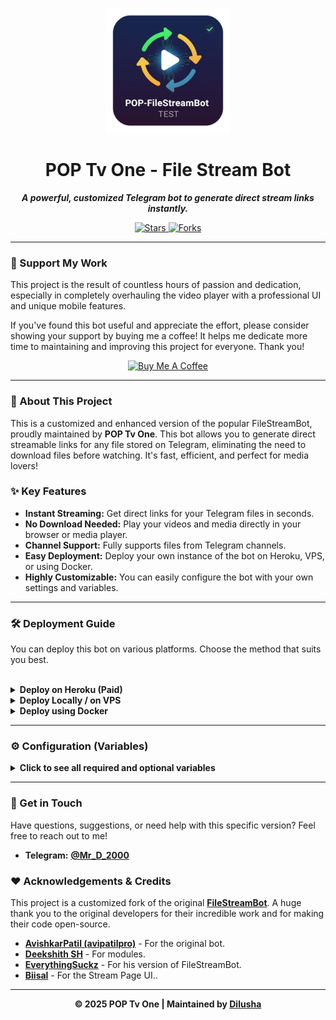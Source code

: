<p align="center">
  <img src="https://github.com/dilusha034/POP-FileStreamBot/blob/be413ca2f6e89ea066d3939b4a432e834ccfcb9e/FileStream/POP-FileStreamBot-Logo.jpg?raw=true" alt="POP Tv Logo" width="200">
</p>

<h1 align="center">POP Tv One - File Stream Bot</h1>

<p align="center">
  <b><i>A powerful, customized Telegram bot to generate direct stream links instantly.</i></b>
</p>

<p align="center">
    <a href="https://github.com/dilusha034/FileStreamBot/stargazers">
        <img src="https://img.shields.io/github/stars/dilusha034/FileStreamBot?style=social" alt="Stars">
    </a>
    <a href="https://github.com/dilusha034/FileStreamBot/network/members">
        <img src="https://img.shields.io/github/forks/dilusha034/FileStreamBot?style=social" alt="Forks">
    </a>
</p>

---

### 💖 Support My Work

This project is the result of countless hours of passion and dedication, especially in completely overhauling the video player with a professional UI and unique mobile features.

If you've found this bot useful and appreciate the effort, please consider showing your support by buying me a coffee! It helps me dedicate more time to maintaining and improving this project for everyone. Thank you!

<p align="center">
  <a href="https://buymeacoffee.com/dilusha_disanayaka" target="_blank">
    <img src="https://cdn.buymeacoffee.com/buttons/v2/default-yellow.png" alt="Buy Me A Coffee" height="50">
  </a>
</p>

---

### 🚀 About This Project

This is a customized and enhanced version of the popular FileStreamBot, proudly maintained by **POP Tv One**. This bot allows you to generate direct streamable links for any file stored on Telegram, eliminating the need to download files before watching. It's fast, efficient, and perfect for media lovers!

### ✨ Key Features

-   **Instant Streaming:** Get direct links for your Telegram files in seconds.
-   **No Download Needed:** Play your videos and media directly in your browser or media player.
-   **Channel Support:** Fully supports files from Telegram channels.
-   **Easy Deployment:** Deploy your own instance of the bot on Heroku, VPS, or using Docker.
-   **Highly Customizable:** You can easily configure the bot with your own settings and variables.

---

### 🛠️ Deployment Guide

You can deploy this bot on various platforms. Choose the method that suits you best.

<br>
<details>
  <summary><b>Deploy on Heroku (Paid)</b></summary>
  <br>
  <ul>
    <li>Fork This Repository: <a href="https://github.com/dilusha034/FileStreamBot/fork">Click Here</a></li>
    <li>Click on the Deploy button below to get started on Heroku.</li>
  </ul>
  <a href="https://heroku.com/deploy?template=https://github.com/dilusha034/FileStreamBot">
    <img src="https://www.herokucdn.com/deploy/button.svg" alt="Deploy">
  </a>
  <br>
  <em>Go to the <a href="#-configuration-variables">Configuration section</a> for more info on setting up environmental variables.</em>
</details>

<details>
  <summary><b>Deploy Locally / on VPS</b></summary>
  <br>
  <p>Follow these commands to run the bot on your local machine or a Virtual Private Server (VPS).</p>
  <pre><code># Clone your repository (NOT the original one)
git clone https://github.com/dilusha034/FileStreamBot
cd FileStreamBot

# Create a virtual environment and activate it
python3 -m venv ./venv
. ./venv/bin/activate

# Install dependencies
pip install -r requirements.txt

# Run the bot
python3 -m FileStream</code></pre>
  <p>To stop the bot, press <kbd>CTRL</kbd> + <kbd>C</kbd>.</p>
  <p>To run the bot 24/7 on a VPS, use <code>tmux</code>:</p>
  <pre><code>sudo apt install tmux -y
tmux
python3 -m FileStream</code></pre>
  <p>Now you can safely close the VPS terminal, and the bot will continue to run.</p>
</details>

<details>
  <summary><b>Deploy using Docker</b></summary>
  <br>
  <p>Clone the repository:</p>
  <pre><code>git clone https://github.com/dilusha034/FileStreamBot
cd FileStreamBot</code></pre>
  <p>Build your Docker image:</p>
  <pre><code>docker build -t pop-tv-filestream .</code></pre>
  <p>Create an <code>.env</code> file with your variables, then start the container:</p>
  <pre><code>docker run -d --restart unless-stopped --name pop-tv-bot \
-v /path/to/your/.env:/app/.env \
-p 8080:8080 \
pop-tv-filestream</code></pre>
  <p>To restart the container after changing variables, use:</p>
  <pre><code>docker restart pop-tv-bot</code></pre>
</details>

---

### ⚙️ Configuration (Variables)

<details>
  <summary><b>Click to see all required and optional variables</b></summary>
  <br>
  <p>If you're on Heroku, add these in the 'Config Vars' section. If you're hosting locally, create a file named <code>.env</code> and add them there.</p>

  <h4>📝 Mandatory Vars:</h4>
  <ul>
    <li><code>API_ID</code>: Get from my.telegram.org.</li>
    <li><code>API_HASH</code>: Get from my.telegram.org.</li>
    <li><code>OWNER_ID</code>: Your Telegram User ID.</li>
    <li><code>BOT_TOKEN</code>: Your bot's token from @BotFather.</li>
    <li><code>DATABASE_URL</code>: Your MongoDB connection URI.</li>
    <li>And other required variables as listed in the original documentation...</li>
  </ul>
  
  <h4>🪐 Optional Vars:</h4>
  <ul>
    <li><code>UPDATES_CHANNEL</code>, <code>FORCE_SUB_ID</code>, <code>START_PIC</code>, etc., can be configured for a better user experience.</li>
  </ul>
</details>

---

### 💬 Get in Touch

Have questions, suggestions, or need help with this specific version? Feel free to reach out to me!

-   **Telegram:** **[@Mr_D_2000](https://t.me/Mr_D_2000)**

### ❤️ Acknowledgements & Credits

This project is a customized fork of the original **[FileStreamBot](https://github.com/avipatilpro/FileStreamBot)**. A huge thank you to the original developers for their incredible work and for making their code open-source.

-   [**AvishkarPatil (avipatilpro)**](https://github.com/AvishkarPatil) - For the original bot.
-   [**Deekshith SH**](https://github.com/DeekshithSH) - For modules.
-   [**EverythingSuckz**](https://github.com/EverythingSuckz) - For his version of FileStreamBot.
-   [**Biisal**](https://github.com/biisal) - For the Stream Page UI..

---

<p align="center">
  <b>© 2025 POP Tv One | Maintained by <a href="https://t.me/Mr_D_2000">Dilusha</a></b>
</p>

